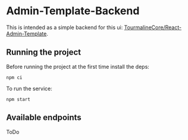 # Admin-Template-Backend

This is intended as a simple backend for this ui: [TourmalineCore/React-Admin-Template](https://github.com/TourmalineCore/React-Admin-Template).

## Running the project

Before running the project at the first time install the deps:

```
npm ci
```

To run the service:

```
npm start
```

## Available endpoints

ToDo

